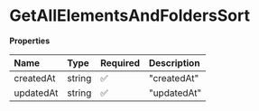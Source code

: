 # GetAllElementsAndFoldersSort

**Properties**

| Name      | Type   | Required | Description |
| :-------- | :----- | :------- | :---------- |
| createdAt | string | ✅       | "createdAt" |
| updatedAt | string | ✅       | "updatedAt" |

<!-- This file was generated by liblab | https://liblab.com/ -->
